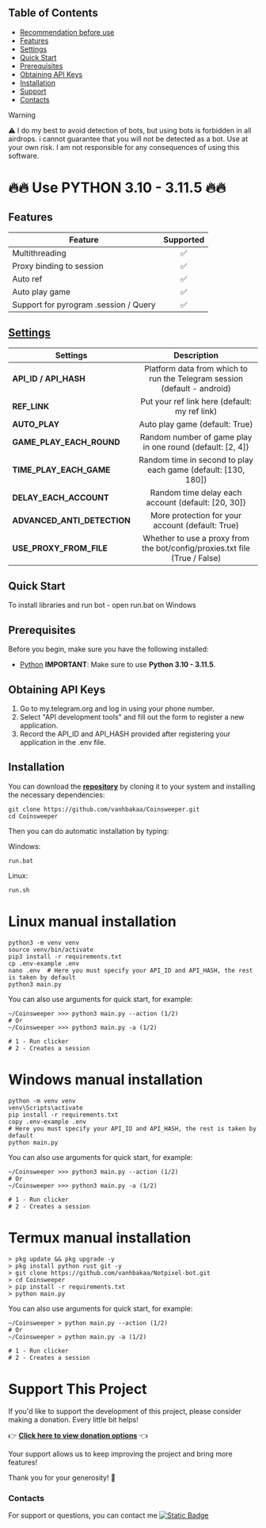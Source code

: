 ## Table of Contents
- [Recommendation before use](#recommendation-before-use)
- [Features](#features)
- [Settings](#settings)
- [Quick Start](#quick-start)
- [Prerequisites](#prerequisites)
- [Obtaining API Keys](#obtaining-api-keys)
- [Installation](#installation)
- [Support](#support-this-project)
- [Contacts](#contacts)

> [!WARNING]
> ⚠️ I do my best to avoid detection of bots, but using bots is forbidden in all airdrops. i cannot guarantee that you will not be detected as a bot. Use at your own risk. I am not responsible for any consequences of using this software.

# 🔥🔥 Use PYTHON 3.10 - 3.11.5 🔥🔥

## Features  
| Feature                                                     | Supported  |
|---------------------------------------------------------------|:----------------:|
| Multithreading                                                |        ✅        |
| Proxy binding to session                                      |        ✅        |
| Auto ref                                                      |        ✅        |
| Auto play game                                                  |        ✅        |
| Support for pyrogram .session / Query                         |        ✅        |

## [Settings](https://github.com/vanhbakaa/Notpixel-bot/blob/main/.env-example)
| Settings | Description |
|----------------------------|:-------------------------------------------------------------------------------------------------------------:|
| **API_ID / API_HASH**      | Platform data from which to run the Telegram session (default - android)                                      |       
| **REF_LINK**               | Put your ref link here (default: my ref link)                                                                 |
| **AUTO_PLAY**              | Auto play game (default: True)                                                                                  |
| **GAME_PLAY_EACH_ROUND**              | Random number of game play in one round (default: [2, 4])                                                                                  |
| **TIME_PLAY_EACH_GAME**              |Random time in second to play each game (default: [130, 180])                                                                                  |
| **DELAY_EACH_ACCOUNT**              |Random time delay each account (default: [20, 30])                                                                                  |
| **ADVANCED_ANTI_DETECTION**              |More protection for your account (default: True)                                                                                  |
| **USE_PROXY_FROM_FILE**    | Whether to use a proxy from the bot/config/proxies.txt file (True / False)                                    |


## Quick Start

To install libraries and run bot - open run.bat on Windows

## Prerequisites
Before you begin, make sure you have the following installed:
- [Python](https://www.python.org/downloads/) **IMPORTANT**: Make sure to use **Python 3.10 - 3.11.5**. 

## Obtaining API Keys
1. Go to my.telegram.org and log in using your phone number.
2. Select "API development tools" and fill out the form to register a new application.
3. Record the API_ID and API_HASH provided after registering your application in the .env file.

## Installation
You can download the [**repository**](https://github.com/vanhbakaa/Notpixel-bot) by cloning it to your system and installing the necessary dependencies:
```shell
git clone https://github.com/vanhbakaa/Coinsweeper.git
cd Coinsweeper
```

Then you can do automatic installation by typing:

Windows:
```shell
run.bat
```

Linux:
```shell
run.sh
```

# Linux manual installation
```shell
python3 -m venv venv
source venv/bin/activate
pip3 install -r requirements.txt
cp .env-example .env
nano .env  # Here you must specify your API_ID and API_HASH, the rest is taken by default
python3 main.py
```

You can also use arguments for quick start, for example:
```shell
~/Coinsweeper >>> python3 main.py --action (1/2)
# Or
~/Coinsweeper >>> python3 main.py -a (1/2)

# 1 - Run clicker
# 2 - Creates a session
```

# Windows manual installation
```shell
python -m venv venv
venv\Scripts\activate
pip install -r requirements.txt
copy .env-example .env
# Here you must specify your API_ID and API_HASH, the rest is taken by default
python main.py
```
You can also use arguments for quick start, for example:
```shell
~/Coinsweeper >>> python3 main.py --action (1/2)
# Or
~/Coinsweeper >>> python3 main.py -a (1/2)

# 1 - Run clicker
# 2 - Creates a session
```

# Termux manual installation
```
> pkg update && pkg upgrade -y
> pkg install python rust git -y
> git clone https://github.com/vanhbakaa/Notpixel-bot.git
> cd Coinsweeper
> pip install -r requirements.txt
> python main.py
```

You can also use arguments for quick start, for example:
```termux
~/Coinsweeper > python main.py --action (1/2)
# Or
~/Coinsweeper > python main.py -a (1/2)

# 1 - Run clicker
# 2 - Creates a session 
```
# Support This Project

If you'd like to support the development of this project, please consider making a donation. Every little bit helps!

👉 **[Click here to view donation options](https://github.com/vanhbakaa/Donation/blob/main/README.md)** 👈

Your support allows us to keep improving the project and bring more features!

Thank you for your generosity! 🙌

### Contacts

For support or questions, you can contact me [![Static Badge](https://img.shields.io/badge/Telegram-Channel-Link?style=for-the-badge&logo=Telegram&logoColor=white&logoSize=auto&color=blue)](https://t.me/airdrop_tool_vanh)
